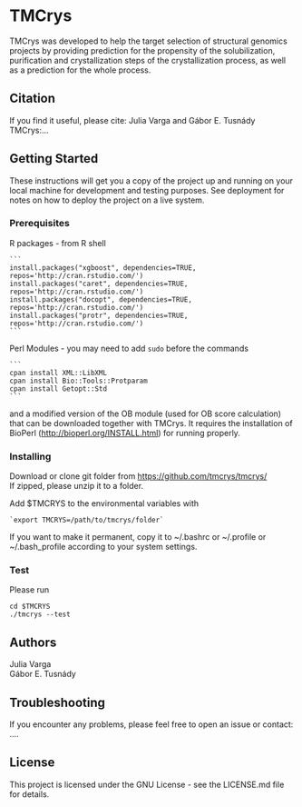
# TMCrys

TMCrys was developed to help the target selection of structural genomics projects by providing prediction
for the propensity of the solubilization, purification and crystallization steps of the crystallization 
process, as well as a prediction for the whole process.


## Citation
If you find it useful, please cite:
Julia Varga and Gábor E. Tusnády  
TMCrys:...

## Getting Started

These instructions will get you a copy of the project up and running on your local machine for development and testing purposes. See deployment for notes on how to deploy the project on a live system.


### Prerequisites

R packages - from R shell

	```	
	install.packages("xgboost", dependencies=TRUE, repos='http://cran.rstudio.com/')
	install.packages("caret", dependencies=TRUE, repos='http://cran.rstudio.com/')	
	install.packages("docopt", dependencies=TRUE, repos='http://cran.rstudio.com/')	
	install.packages("protr", dependencies=TRUE, repos='http://cran.rstudio.com/')
	```


Perl Modules - you may need to add `sudo` before the commands

	```	
	cpan install XML::LibXML	
	cpan install Bio::Tools::Protparam
	cpan install Getopt::Std	
	```

and a modified version of the OB module (used for OB score calculation) that can be downloaded together with TMCrys. It requires the installation of BioPerl (http://bioperl.org/INSTALL.html) for running properly.



### Installing

Download or clone git folder from https://github.com/tmcrys/tmcrys/  
If zipped, please unzip it to a folder.

Add $TMCRYS to the environmental variables with

	`export TMCRYS=/path/to/tmcrys/folder`
If you want to make it permanent, copy it to ~/.bashrc or ~/.profile or ~/.bash_profile according to your system settings.


### Test
Please run
```
cd $TMCRYS
./tmcrys --test
```
## Authors
Julia Varga  
Gábor E. Tusnády

## Troubleshooting
If you encounter any problems, please feel free to open an issue or contact: ....

## License
This project is licensed under the GNU License - see the LICENSE.md file for details.

